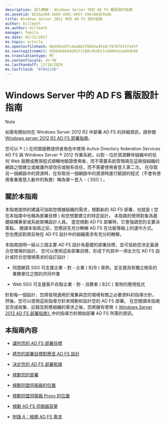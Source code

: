 ```yaml
---
description: 深入瞭解： Windows Server 中的 AD FS 舊版設計指南
ms.assetid: bb16e39d-566d-436c-b957-394c06d556db
title: Windows Server 2012 中的 AD FS 設計指南
author: billmath
ms.author: billmath
manager: femila
ms.date: 05/31/2017
ms.topic: article
ms.openlocfilehash: 88dd9ed3fcda48b1f8d93a4518cf6767431fe43f
ms.sourcegitcommit: 65b6de6b44d41f1180c45db11cdd60cb2a093b46
ms.translationtype: MT
ms.contentlocale: zh-TW
ms.lasthandoff: 12/10/2020
ms.locfileid: "97042136"
---
```

# <a name="ad-fs-legacy-design-guide-in-windows-server"></a>Windows Server 中的 AD FS 舊版設計指南



> [!NOTE]
> 如需有關如何在 Windows Server 2012 R2 中部署 AD FS 的詳細資訊，請參閱 [Windows server 2012 R2 AD FS 部署指南](../../ad-fs/deployment/Windows-Server-2012-R2-AD-FS-Deployment-Guide.md)。

您可以 &reg; \( \) 在同盟服務提供者角色中使用 Active Directory federation Services AD FS 與 Windows Server &reg; 2012 作業系統，以對 \- 位於資源夥伴組織中的任何 Web 服務或應用程式順暢地驗證使用者，而不需要系統管理員在這兩個組織的網路之間建立或維護外部信任或樹系信任，而不需要使用者登入第二次。 在存取另一個網路中的資源時，在存取另一個網路中的資源時進行驗證的程式（不會有使用者重複登入動作的負擔）稱為單一登入 \- \( SSO \) 。

## <a name="about-this-guide"></a>關於本指南
本指南提供的建議可協助您根據組織的需求，規劃新的 AD FS 部署，也就是 \( 您在本指南中也稱為部署目標 \) 和您想要建立的特定設計。 本指南的使用對象為基礎結構專家或系統架構設計人員。 當您規劃 AD FS 部署時，它會強調您的主要決策點。 閱讀本指南之前，您應該先充分瞭解 AD FS 在功能等級上的運作方式。 您也應該對將反映在 AD FS 設計中的組織需求有充分的瞭解。

本指南說明一組以三個主要 AD FS 設計為基礎的部署目標，並可協助您決定最適合您環境的設計。 您可以使用這些部署目標，形成下列其中一項全方位 AD FS 設計或符合您環境需求的自訂設計：

-   同盟網頁 SSO 可支援企業 \- 對 \- 企業 \( B2B \) 案例，並支援具有獨立樹系的業務單位之間的共同作業

-   Web SSO 可支援客戶存取企業 \- 對 \- 消費者 \( B2C \) 案例的應用程式

針對每一個設計，您將發現適用於蒐集與您的環境有關之必要資料的指導方針。 然後，您可以使用這些指導方針來規劃和設計您的 AD FS 部署。 在您閱讀本指南並完成收集、記錄及對應組織的需求之後，您將擁有使用《 [Windows Server 2012 AD FS 部署指南》](../../ad-fs/deployment/Windows-Server-2012-AD-FS-Deployment-Guide.md)中的指導方針開始部署 AD FS 所需的資訊。

## <a name="in-this-guide"></a>本指南內容

-   [識別您的 AD FS 部署目標](Identifying-Your-AD-FS-Deployment-Goals.md)

-   [將您的部署目標對應至 AD FS 設計](Mapping-Your-Deployment-Goals-to-an-AD-FS-Design.md)

-   [決定您的 AD FS 部署拓撲](Determine-Your-AD-FS-Deployment-Topology.md)

-   [規劃您的部署](Planning-Your-Deployment.md)

-   [規劃同盟伺服器的位置](Planning-Federation-Server-Placement.md)

-   [規劃同盟伺服器 Proxy 的位置](Planning-Federation-Server-Proxy-Placement.md)

-   [規劃 AD FS 伺服器容量](Planning-for-AD-FS-Server-Capacity.md)

-   [附錄 A：檢閱 AD FS 需求](Appendix-A--Reviewing-AD-FS-Requirements.md)


